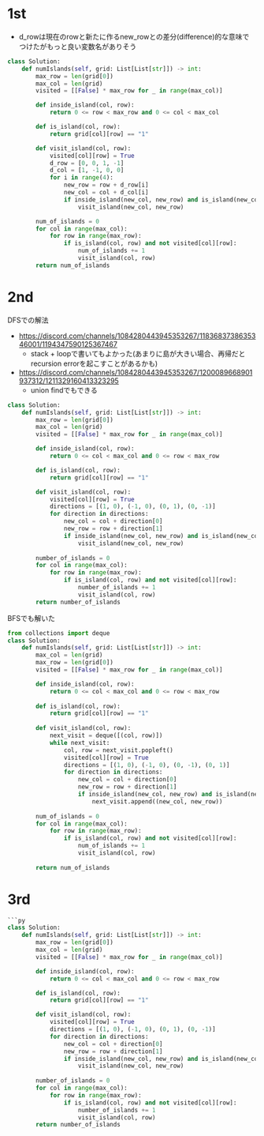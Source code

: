 # 1st
- d_rowは現在のrowと新たに作るnew_rowとの差分(difference)的な意味でつけたがもっと良い変数名がありそう
```py
class Solution:
    def numIslands(self, grid: List[List[str]]) -> int:
        max_row = len(grid[0])
        max_col = len(grid)
        visited = [[False] * max_row for _ in range(max_col)]

        def inside_island(col, row):
            return 0 <= row < max_row and 0 <= col < max_col

        def is_island(col, row):
            return grid[col][row] == "1"

        def visit_island(col, row):
            visited[col][row] = True
            d_row = [0, 0, 1, -1]
            d_col = [1, -1, 0, 0]
            for i in range(4): 
                new_row = row + d_row[i]
                new_col = col + d_col[i]
                if inside_island(new_col, new_row) and is_island(new_col, new_row) and not visited[new_col][new_row]:
                    visit_island(new_col, new_row)

        num_of_islands = 0
        for col in range(max_col):
            for row in range(max_row):
                if is_island(col, row) and not visited[col][row]:
                    num_of_islands += 1
                    visit_island(col, row)
        return num_of_islands
```

# 2nd
DFSでの解法
- https://discord.com/channels/1084280443945353267/1183683738635346001/1194347590125367467
  - stack + loopで書いてもよかった(あまりに島が大きい場合、再帰だとrecursion errorを起こすことがあるかも)
- https://discord.com/channels/1084280443945353267/1200089668901937312/1211329160413323295
  - union findでもできる
```py
class Solution:
    def numIslands(self, grid: List[List[str]]) -> int:
        max_row = len(grid[0])
        max_col = len(grid)
        visited = [[False] * max_row for _ in range(max_col)]

        def inside_island(col, row):
            return 0 <= col < max_col and 0 <= row < max_row

        def is_island(col, row):
            return grid[col][row] == "1"

        def visit_island(col, row):
            visited[col][row] = True
            directions = [(1, 0), (-1, 0), (0, 1), (0, -1)]
            for direction in directions:
                new_col = col + direction[0]
                new_row = row + direction[1]
                if inside_island(new_col, new_row) and is_island(new_col, new_row) and not visited[new_col][new_row]:
                    visit_island(new_col, new_row)
        
        number_of_islands = 0
        for col in range(max_col):
            for row in range(max_row):
                if is_island(col, row) and not visited[col][row]:
                    number_of_islands += 1
                    visit_island(col, row)
        return number_of_islands       
```

BFSでも解いた
```py
from collections import deque
class Solution:
    def numIslands(self, grid: List[List[str]]) -> int:
        max_col = len(grid)
        max_row = len(grid[0])
        visited = [[False] * max_row for _ in range(max_col)]

        def inside_island(col, row):
            return 0 <= col < max_col and 0 <= row < max_row
        
        def is_island(col, row):
            return grid[col][row] == "1"
        
        def visit_island(col, row):
            next_visit = deque([(col, row)])
            while next_visit:
                col, row = next_visit.popleft()
                visited[col][row] = True
                directions = [(1, 0), (-1, 0), (0, -1), (0, 1)]
                for direction in directions:
                    new_col = col + direction[0]
                    new_row = row + direction[1]
                    if inside_island(new_col, new_row) and is_island(new_col, new_row) and not visited[new_col][new_row]:
                        next_visit.append((new_col, new_row))
       
        num_of_islands = 0
        for col in range(max_col):
            for row in range(max_row):
                if is_island(col, row) and not visited[col][row]:
                    num_of_islands += 1
                    visit_island(col, row)
        
        return num_of_islands
```

# 3rd
```py
```py
class Solution:
    def numIslands(self, grid: List[List[str]]) -> int:
        max_row = len(grid[0])
        max_col = len(grid)
        visited = [[False] * max_row for _ in range(max_col)]

        def inside_island(col, row):
            return 0 <= col < max_col and 0 <= row < max_row

        def is_island(col, row):
            return grid[col][row] == "1"

        def visit_island(col, row):
            visited[col][row] = True
            directions = [(1, 0), (-1, 0), (0, 1), (0, -1)]
            for direction in directions:
                new_col = col + direction[0]
                new_row = row + direction[1]
                if inside_island(new_col, new_row) and is_island(new_col, new_row) and not visited[new_col][new_row]:
                    visit_island(new_col, new_row)
        
        number_of_islands = 0
        for col in range(max_col):
            for row in range(max_row):
                if is_island(col, row) and not visited[col][row]:
                    number_of_islands += 1
                    visit_island(col, row)
        return number_of_islands       
```